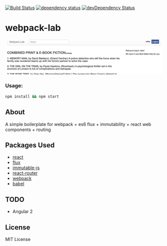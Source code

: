 [![Build Status](https://travis-ci.org/mjw56/webpack-lab.svg?branch=master)](https://travis-ci.org/mjw56/webpack-lab)
[![dependency status](https://img.shields.io/david/mjw56/webpack-lab.svg)](https://david-dm.org/mjw56/webpack-lab)
[![devDependency Status](https://david-dm.org/mjw56/webpack-lab/dev-status.svg)](https://david-dm.org/mjw56/webpack-lab#info=devDependencies)


webpack-lab
========

![screen](/screen.png)

### Usage:
```bash
npm install && npm start
```

## About
A simple boilerplate for webpack + es6 flux + immutability + react web components + routing

## Packages Used

- [react](https://github.com/facebook/react)
- [flux](https://github.com/facebook/flux)
- [immutable-js](https://github.com/facebook/immutable-js)
- [react-router](https://github.com/rackt/react-router)
- [webpack](https://github.com/webpack/webpack)
- [babel](https://github.com/babel/babel)

## TODO

- Angular 2

## License
MIT License
